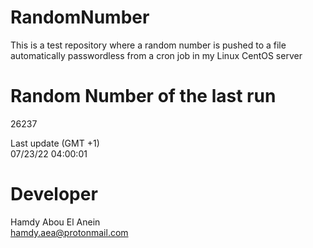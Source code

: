 # RandomNumber    
This is a test repository where a random number is pushed to a file automatically passwordless from a cron job in my Linux CentOS server    
# Random Number of the last run   
26237
      
Last update (GMT +1)    
07/23/22 04:00:01
# Developer    
Hamdy Abou El Anein   
hamdy.aea@protonmail.com

